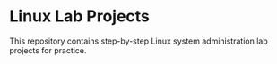 # Linux Lab Projects
This repository contains step-by-step Linux system administration lab projects for practice.
